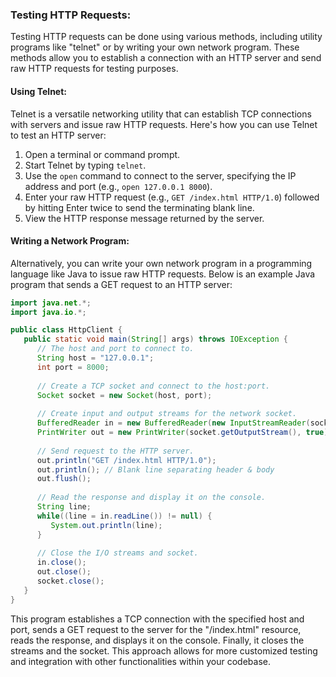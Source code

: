 ### Testing HTTP Requests:

Testing HTTP requests can be done using various methods, including utility programs like "telnet" or by writing your own network program. These methods allow you to establish a connection with an HTTP server and send raw HTTP requests for testing purposes.

#### Using Telnet:
Telnet is a versatile networking utility that can establish TCP connections with servers and issue raw HTTP requests. Here's how you can use Telnet to test an HTTP server:

1. Open a terminal or command prompt.
2. Start Telnet by typing `telnet`.
3. Use the `open` command to connect to the server, specifying the IP address and port (e.g., `open 127.0.0.1 8000`).
4. Enter your raw HTTP request (e.g., `GET /index.html HTTP/1.0`) followed by hitting Enter twice to send the terminating blank line.
5. View the HTTP response message returned by the server.

#### Writing a Network Program:
Alternatively, you can write your own network program in a programming language like Java to issue raw HTTP requests. Below is an example Java program that sends a GET request to an HTTP server:

```java
import java.net.*;
import java.io.*;

public class HttpClient {
   public static void main(String[] args) throws IOException {
      // The host and port to connect to.
      String host = "127.0.0.1";
      int port = 8000;
      
      // Create a TCP socket and connect to the host:port.
      Socket socket = new Socket(host, port);
      
      // Create input and output streams for the network socket.
      BufferedReader in = new BufferedReader(new InputStreamReader(socket.getInputStream()));
      PrintWriter out = new PrintWriter(socket.getOutputStream(), true);
      
      // Send request to the HTTP server.
      out.println("GET /index.html HTTP/1.0");
      out.println(); // Blank line separating header & body
      out.flush();
      
      // Read the response and display it on the console.
      String line;
      while((line = in.readLine()) != null) {
         System.out.println(line);
      }
      
      // Close the I/O streams and socket.
      in.close();
      out.close();
      socket.close();
   }
}
```

This program establishes a TCP connection with the specified host and port, sends a GET request to the server for the "/index.html" resource, reads the response, and displays it on the console. Finally, it closes the streams and the socket. This approach allows for more customized testing and integration with other functionalities within your codebase.